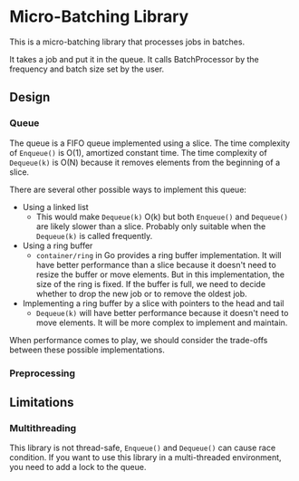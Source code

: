 # Micro-Batching Library

This is a micro-batching library that processes jobs in batches.

It takes a job and put it in the queue. It calls BatchProcessor by the frequency and batch size set by the user.

## Design

### Queue

The queue is a FIFO queue implemented using a slice. The time complexity of `Enqueue()` is O(1), amortized constant time. The time complexity of `Dequeue(k)` is O(N) because it removes elements from the beginning of a slice.

There are several other possible ways to implement this queue:
- Using a linked list
  - This would make `Dequeue(k)` O(k) but both `Enqueue()` and `Dequeue()` are likely slower than a slice. Probably only suitable when the `Dequeue(k)` is called frequently.
- Using a ring buffer
  - `container/ring` in Go provides a ring buffer implementation. It will have better performance than a slice because it doesn't need to resize the buffer or move elements. But in this implementation, the size of the ring is fixed. If the buffer is full, we need to decide whether to drop the new job or to remove the oldest job.
- Implementing a ring buffer by a slice with pointers to the head and tail
  - `Dequeue(k)` will have better performance because it doesn't need to move elements. It will be more complex to implement and maintain.

When performance comes to play, we should consider the trade-offs between these possible implementations.

### Preprocessing

## Limitations

### Multithreading

This library is not thread-safe, `Enqueue()` and `Dequeue()` can cause race condition. If you want to use this library in a multi-threaded environment, you need to add a lock to the queue.
